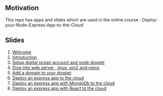 <h2>Motivation</h2>
This repo has apps and slides which are used in the online course : Deploy-your-Node-Express-App-to-the-Cloud

<h2>Slides</h2>
<ol>
    <li><a href="https://docs.google.com/presentation/d/12qGKrhmmR7_aiktVhBS6EKkLTNfho2r3smm9GT-FqZo/edit?usp=sharing">Welcome</a></li>
    <li><a href="https://docs.google.com/presentation/d/1CV3_KzJflX_KRhfwnnNhUMZ2GB-iHhYA7oj07IsPYrM/edit?usp=sharing">Introduction</a></li>
    <li><a href="https://docs.google.com/presentation/d/126qm3PoIDpZa8einWCsmi-y53dDHr0OUCq-e95ytNFs/edit?usp=sharing">Setup digital ocean account and node droplet</a></li>
    <li><a href="https://docs.google.com/presentation/d/1WC8r3u8j_p5xT4cIAlVP3fqJk6ljr_Lm0wcRnJyZZeQ/edit?usp=sharing">Dive into web server , linux, pm2 and nginx</a></li>
    <li><a href="https://docs.google.com/presentation/d/1chpHZRegfYOal0Ky1i2qHSFs57M3h5O6ILqRoyrZfMI/edit?usp=sharing">Add a domain to your droplet</a></li>
    <li><a href="https://docs.google.com/presentation/d/1e1SZrvYJGPrrfKIM4UJ3iT1umbh6bjhU4Z54cTJw8HE/edit?usp=sharing">Deploy an express app to the cloud</a></li>
    <li><a href="https://docs.google.com/presentation/d/1OvHMBROUaD4gDKLVkTcv0uTaG4fZoqeIjNpuec0TUZQ/edit?usp=sharing">Deploy an express app with MongoDb to the cloud </a></li>
    <li><a href="https://docs.google.com/presentation/d/1zjKXnn8vPyqNdFpx-gYzHCr_YobjaOaeBpcb5SH6GBU/edit?usp=sharing">Deploy an express app with React to the cloud</a></li>
</ol>
